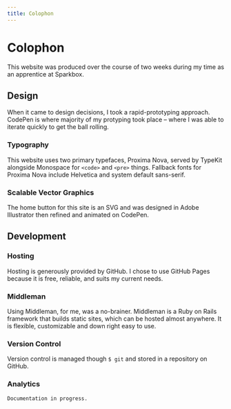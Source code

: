 ```yaml
---
title: Colophon
---
```


# Colophon
This website was produced over the course of two weeks during my time as an apprentice at Sparkbox.

## Design
When it came to design decisions, I took a rapid-prototyping approach. CodePen is where majority of my protyping took place – where I was able to iterate quickly to get the ball rolling.

### Typography
This website uses two primary typefaces, Proxima Nova, served by TypeKit alongside Monospace for `<code>` and `<pre>` things. Fallback fonts for Proxima Nova include Helvetica and system default sans-serif.

### Scalable Vector Graphics
The home button for this site is an SVG and was designed in Adobe Illustrator then refined and animated on CodePen.

## Development

### Hosting
Hosting is generously provided by GitHub. I chose to use GitHub Pages because it is free, reliable, and suits my current needs.

### Middleman
Using Middleman, for me, was a no-brainer. Middleman is a Ruby on Rails framework that builds static sites, which can be hosted almost anywhere. It is flexible, customizable and down right easy to use.

### Version Control
Version control is managed though `$ git` and stored in a repository on GitHub.

### Analytics
```
Documentation in progress.
```



